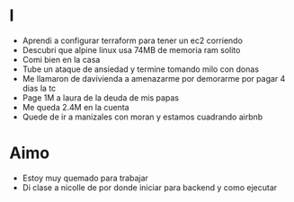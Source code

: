 # I

- Aprendi a configurar terraform para tener un ec2 corriendo
- Descubri que alpine linux usa 74MB de memoria ram solito
- Comi bien en la casa
- Tube un ataque de ansiedad y termine tomando milo con donas
- Me llamaron de davivienda a amenazarme por demorarme por pagar 4 dias la tc
- Page 1M a laura de la deuda de mis papas
- Me queda 2.4M en la cuenta
- Quede de ir a manizales con moran y estamos cuadrando airbnb

# Aimo

- Estoy muy quemado para trabajar
- Di clase a nicolle de por donde iniciar para backend y como ejecutar
